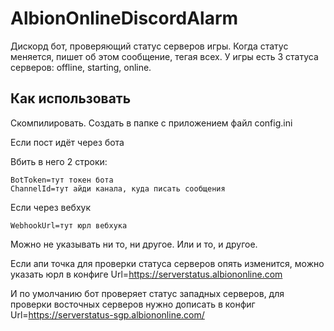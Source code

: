 # AlbionOnlineDiscordAlarm

Дискорд бот, проверяющий статус серверов игры. Когда статус меняется, пишет об этом сообщение, тегая всех.
У игры есть 3 статуса серверов: offline, starting, online.

## Как использовать

Скомпилировать.
Создать в папке с приложением файл config.ini

Если пост идёт через бота

Вбить в него 2 строки:
```
BotToken=тут токен бота
ChannelId=тут айди канала, куда писать сообщения
```

Если через вебхук
```
WebhookUrl=тут юрл вебхука
```

Можно не указывать ни то, ни другое. Или и то, и другое.

Если апи точка для проверки статуса серверов опять изменится, можно указать юрл в конфиге
Url=https://serverstatus.albiononline.com

И по умолчанию бот проверяет статус западных серверов, для проверки восточных серверов нужно дописать в конфиг
Url=https://serverstatus-sgp.albiononline.com/